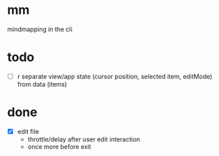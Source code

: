 # mm

mindmapping in the cli

# todo

- [ ] r separate view/app state (cursor position, selected item, editMode) from data (items)

# done

- [x] edit file
  - throttle/delay after user edit interaction
  - once more before exit

